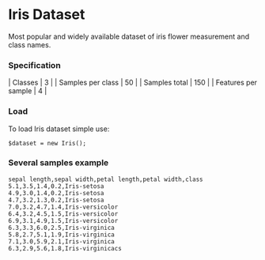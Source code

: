 # Iris Dataset

Most popular and widely available dataset of iris flower measurement and class names. 

### Specification

| Classes               | 3     |
| Samples per class     | 50    |
| Samples total         | 150   |
| Features per sample   | 4     |

### Load

To load Iris dataset simple use:

```
$dataset = new Iris();
```

### Several samples example

```
sepal length,sepal width,petal length,petal width,class
5.1,3.5,1.4,0.2,Iris-setosa
4.9,3.0,1.4,0.2,Iris-setosa
4.7,3.2,1.3,0.2,Iris-setosa
7.0,3.2,4.7,1.4,Iris-versicolor
6.4,3.2,4.5,1.5,Iris-versicolor
6.9,3.1,4.9,1.5,Iris-versicolor
6.3,3.3,6.0,2.5,Iris-virginica
5.8,2.7,5.1,1.9,Iris-virginica
7.1,3.0,5.9,2.1,Iris-virginica
6.3,2.9,5.6,1.8,Iris-virginicacs
```
